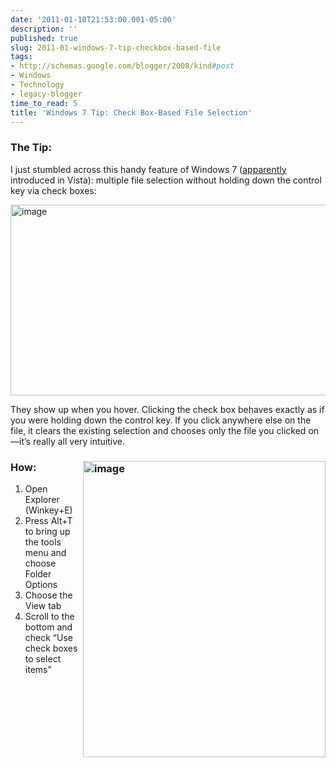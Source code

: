 ```yaml
---
date: '2011-01-10T21:53:00.001-05:00'
description: ''
published: true
slug: 2011-01-windows-7-tip-checkbox-based-file
tags:
- http://schemas.google.com/blogger/2008/kind#post
- Windows
- Technology
- legacy-blogger
time_to_read: 5
title: 'Windows 7 Tip: Check Box-Based File Selection'
---
```


<h3>The Tip:</h3>
<p>I just stumbled across this handy feature of Windows 7 (<a href="http://mintywhite.com/vista/vcustomization/select-multiple-files-with-checkboxes-in-vista-explorer/" target="_blank">apparently</a> introduced in Vista): multiple file selection without holding down the control key via check boxes:</p>
<p><img alt="image" height="305" src="http://lh6.ggpht.com/_IKD9WtY5kxU/TSvGFXEdOUI/AAAAAAAABTs/fCn9ehOzm2I/image%5B2%5D.png" style="margin: 0px auto; display: block; float: none;" title="image" width="624" /></p>
<p>They show up when you hover. Clicking the check box behaves exactly as if you were holding down the control key. If you click anywhere else on the file, it clears the existing selection and chooses only the file you clicked on—it’s really all very intuitive.</p>  <h3>How:<img align="right" alt="image" height="474" src="http://lh4.ggpht.com/_IKD9WtY5kxU/TSvGFtnq9LI/AAAAAAAABTw/yZ7OjjVVD-s/image%5B5%5D.png" style="margin: 0px; display: inline; float: right;" title="image" width="388" /></h3>  <ol>   <li>Open Explorer (Winkey+E)</li>    <li>Press Alt+T to bring up the tools menu and choose Folder Options</li>    <li>Choose the View tab</li>    <li>Scroll to the bottom and check “Use check boxes to select items”</li> </ol>